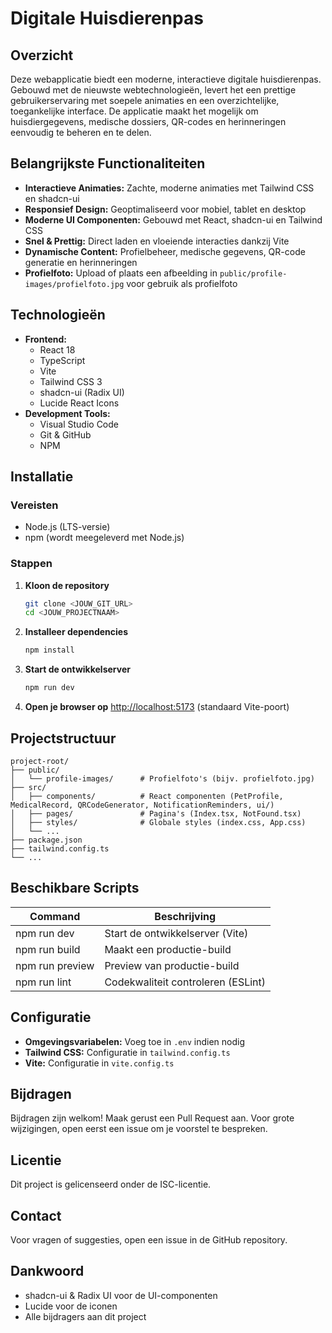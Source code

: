 # Digitale Huisdierenpas

## Overzicht
Deze webapplicatie biedt een moderne, interactieve digitale huisdierenpas. Gebouwd met de nieuwste webtechnologieën, levert het een prettige gebruikerservaring met soepele animaties en een overzichtelijke, toegankelijke interface. De applicatie maakt het mogelijk om huisdiergegevens, medische dossiers, QR-codes en herinneringen eenvoudig te beheren en te delen.

## Belangrijkste Functionaliteiten
- **Interactieve Animaties:** Zachte, moderne animaties met Tailwind CSS en shadcn-ui
- **Responsief Design:** Geoptimaliseerd voor mobiel, tablet en desktop
- **Moderne UI Componenten:** Gebouwd met React, shadcn-ui en Tailwind CSS
- **Snel & Prettig:** Direct laden en vloeiende interacties dankzij Vite
- **Dynamische Content:** Profielbeheer, medische gegevens, QR-code generatie en herinneringen
- **Profielfoto:** Upload of plaats een afbeelding in `public/profile-images/profielfoto.jpg` voor gebruik als profielfoto

## Technologieën
- **Frontend:**
  - React 18
  - TypeScript
  - Vite
  - Tailwind CSS 3
  - shadcn-ui (Radix UI)
  - Lucide React Icons
- **Development Tools:**
  - Visual Studio Code
  - Git & GitHub
  - NPM

## Installatie
### Vereisten
- Node.js (LTS-versie)
- npm (wordt meegeleverd met Node.js)

### Stappen
1. **Kloon de repository**
   ```sh
   git clone <JOUW_GIT_URL>
   cd <JOUW_PROJECTNAAM>
   ```
2. **Installeer dependencies**
   ```sh
   npm install
   ```
3. **Start de ontwikkelserver**
   ```sh
   npm run dev
   ```
4. **Open je browser op** [http://localhost:5173](http://localhost:5173) (standaard Vite-poort)

## Projectstructuur
```
project-root/
├── public/
│   └── profile-images/      # Profielfoto's (bijv. profielfoto.jpg)
├── src/
│   ├── components/          # React componenten (PetProfile, MedicalRecord, QRCodeGenerator, NotificationReminders, ui/)
│   ├── pages/               # Pagina's (Index.tsx, NotFound.tsx)
│   ├── styles/              # Globale styles (index.css, App.css)
│   └── ...
├── package.json
├── tailwind.config.ts
└── ...
```

## Beschikbare Scripts
| Command         | Beschrijving                        |
|----------------|-------------------------------------|
| npm run dev    | Start de ontwikkelserver (Vite)     |
| npm run build  | Maakt een productie-build           |
| npm run preview| Preview van productie-build         |
| npm run lint   | Codekwaliteit controleren (ESLint)  |

## Configuratie
- **Omgevingsvariabelen:** Voeg toe in `.env` indien nodig
- **Tailwind CSS:** Configuratie in `tailwind.config.ts`
- **Vite:** Configuratie in `vite.config.ts`

## Bijdragen
Bijdragen zijn welkom! Maak gerust een Pull Request aan. Voor grote wijzigingen, open eerst een issue om je voorstel te bespreken.

## Licentie
Dit project is gelicenseerd onder de ISC-licentie.

## Contact
Voor vragen of suggesties, open een issue in de GitHub repository.

## Dankwoord
- shadcn-ui & Radix UI voor de UI-componenten
- Lucide voor de iconen
- Alle bijdragers aan dit project

